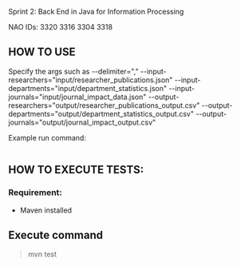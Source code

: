Sprint 2: Back End in Java for Information Processing

NAO IDs: 
3320
3316
3304
3318

## HOW TO USE
Specify the args such as
--delimiter=","
--input-researchers="input/researcher_publications.json"
--input-departments="input/department_statistics.json"
--input-journals="input/journal_impact_data.json"
--output-researchers="output/researcher_publications_output.csv"
--output-departments="output/department_statistics_output.csv"
--output-journals="output/journal_impact_output.csv"

Example run command:
```

```

## HOW TO EXECUTE TESTS:
### Requirement: 
- Maven installed

## Execute command
> mvn test
